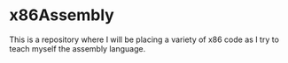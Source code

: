 x86Assembly
========

This is a repository where I will be placing a variety of x86 code as I try to teach myself the assembly language.
